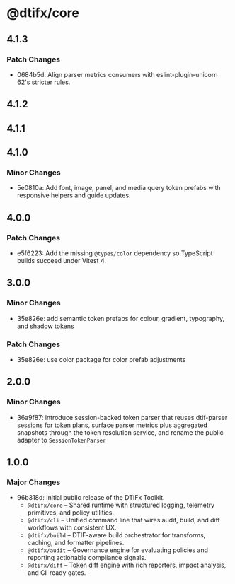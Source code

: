 # @dtifx/core

## 4.1.3

### Patch Changes

- 0684b5d: Align parser metrics consumers with eslint-plugin-unicorn 62's stricter rules.

## 4.1.2

## 4.1.1

## 4.1.0

### Minor Changes

- 5e0810a: Add font, image, panel, and media query token prefabs with responsive helpers and guide
  updates.

## 4.0.0

### Patch Changes

- e5f6223: Add the missing `@types/color` dependency so TypeScript builds succeed under Vitest 4.

## 3.0.0

### Minor Changes

- 35e826e: add semantic token prefabs for colour, gradient, typography, and shadow tokens

### Patch Changes

- 35e826e: use color package for color prefab adjustments

## 2.0.0

### Minor Changes

- 36a9f87: introduce session-backed token parser that reuses dtif-parser sessions for token plans,
  surface parser metrics plus aggregated snapshots through the token resolution service, and rename
  the public adapter to `SessionTokenParser`

## 1.0.0

### Major Changes

- 96b318d: Initial public release of the DTIFx Toolkit.
  - `@dtifx/core` – Shared runtime with structured logging, telemetry primitives, and policy
    utilities.
  - `@dtifx/cli` – Unified command line that wires audit, build, and diff workflows with consistent
    UX.
  - `@dtifx/build` – DTIF-aware build orchestrator for transforms, caching, and formatter pipelines.
  - `@dtifx/audit` – Governance engine for evaluating policies and reporting actionable compliance
    signals.
  - `@dtifx/diff` – Token diff engine with rich reporters, impact analysis, and CI-ready gates.

